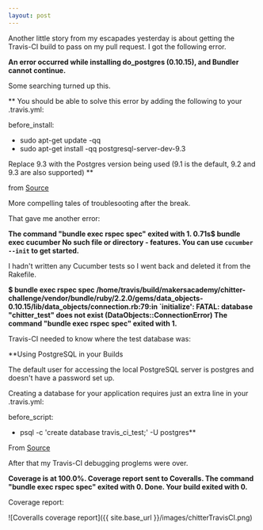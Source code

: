 ```yaml
---
layout: post
---
```

Another little story from my escapades yesterday is about getting the Travis-CI build to pass on my pull request.  I got the following error.

**An error occurred while installing do_postgres (0.10.15), and Bundler cannot
continue.**

Some searching turned up this.

** You should be able to solve this error by adding the following to your 
.travis.yml:

before_install:
  - sudo apt-get update -qq
  - sudo apt-get install -qq postgresql-server-dev-9.3

Replace 9.3 with the Postgres version being used (9.1 is the default, 
9.2 and 9.3 are also supported) **

from [Source](https://groups.google.com/forum/#!topic/travis-ci/TJcCVfTR-eQ)  

More compelling tales of troublesooting after the break.

<!--more-->

That gave me another error:  

**The command "bundle exec rspec spec" exited with 1.
0.71s$ bundle exec cucumber
No such file or directory - features. You can use `cucumber --init` to get started.**

I hadn't written any Cucumber tests so I went back and deleted it from the Rakefile.  

**$ bundle exec rspec spec
/home/travis/build/makersacademy/chitter-challenge/vendor/bundle/ruby/2.2.0/gems/data_objects-0.10.15/lib/data_objects/connection.rb:79:in `initialize': FATAL:  database "chitter_test" does not exist (DataObjects::ConnectionError)
The command "bundle exec rspec spec" exited with 1.**

Travis-CI needed to know where the test database was:  

**Using PostgreSQL in your Builds

The default user for accessing the local PostgreSQL server is postgres and doesn't have a password set up.

Creating a database for your application requires just an extra line in your .travis.yml:

before_script:
  - psql -c 'create database travis_ci_test;' -U postgres**

From [Source](http://docs.travis-ci.com/user/using-postgresql/)

After that my Travis-CI debugging proglems were over.

**Coverage is at 100.0%.
Coverage report sent to Coveralls.
The command "bundle exec rspec spec" exited with 0.
Done. Your build exited with 0.**

Coverage report:

![Coveralls coverage report]({{ site.base_url }}/images/chitterTravisCI.png)
